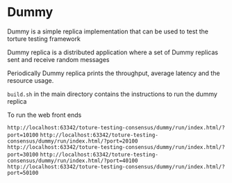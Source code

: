 # Dummy

Dummy is a simple replica implementation that can be used to test the torture testing framework

Dummy replica is a distributed application where a set of Dummy replicas sent and receive random messages

Periodically Dummy replica prints the throughput, average latency and the resource usage.

```build.sh``` in the main directory contains the instructions to run the dummy replica

To run the web front ends

```http://localhost:63342/toture-testing-consensus/dummy/run/index.html/?port=10100```
```http://localhost:63342/toture-testing-consensus/dummy/run/index.html/?port=20100```
```http://localhost:63342/toture-testing-consensus/dummy/run/index.html/?port=30100```
```http://localhost:63342/toture-testing-consensus/dummy/run/index.html/?port=40100```
```http://localhost:63342/toture-testing-consensus/dummy/run/index.html/?port=50100```
